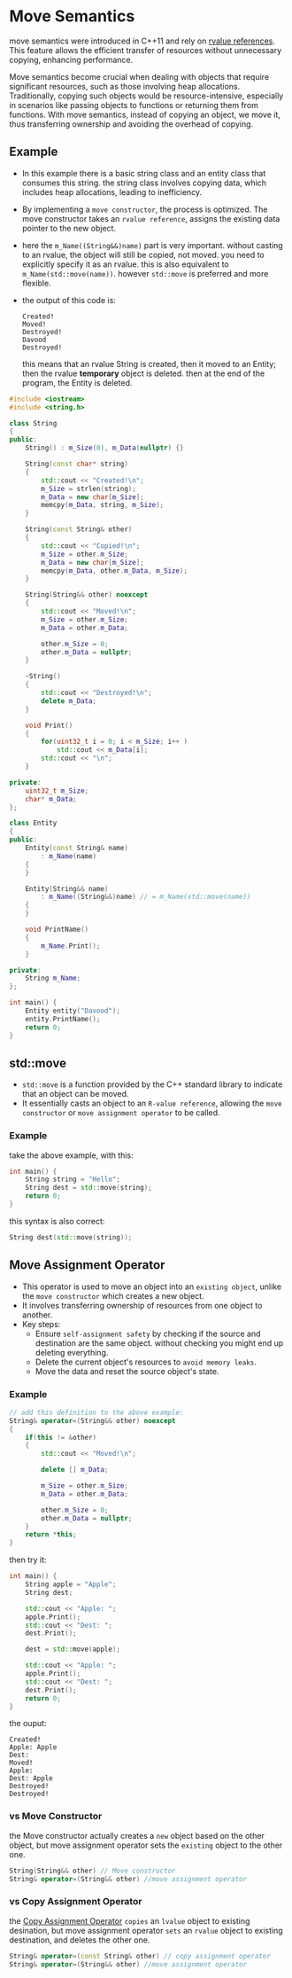 # Move Semantics

move semantics were introduced in C++11 and rely on [rvalue references](/Tutorial/Language-Advanced/lvalue-rvalue.md). This feature allows the efficient transfer of resources without unnecessary copying, enhancing performance.

Move semantics become crucial when dealing with objects that require significant resources, such as those involving heap allocations. Traditionally, copying such objects would be resource-intensive, especially in scenarios like passing objects to functions or returning them from functions. With move semantics, instead of copying an object, we move it, thus transferring ownership and avoiding the overhead of copying.



## Example
- In this example there is a basic string class and an entity class that consumes this string. the string class involves copying data, which includes heap allocations, leading to inefficiency. 

- By implementing a `move constructor`, the process is optimized. The move constructor takes an `rvalue reference`, assigns the existing data pointer to the new object.

- here the `m_Name((String&&)name)` part is very important. without casting to an rvalue, the object will still be copied, not moved. you need to explicitly specify it as an rvalue. this is also equivalent to `m_Name(std::move(name))`. however `std::move` is preferred and more flexible.

- the output of this code is: 
    ```
    Created!
    Moved!
    Destroyed!
    Davood
    Destroyed!
    ```
    this means that an rvalue String is created, then it moved to an Entity; then the rvalue **temporary** object is deleted. then at the end of the program, the Entity is deleted.

```cpp
#include <iostream>
#include <string.h>

class String
{
public:
    String() : m_Size(0), m_Data(nullptr) {}

    String(const char* string)
    {
        std::cout << "Created!\n";
        m_Size = strlen(string);
        m_Data = new char[m_Size];
        memcpy(m_Data, string, m_Size);
    }

    String(const String& other)
    {
        std::cout << "Copied!\n";
        m_Size = other.m_Size;
        m_Data = new char[m_Size];
        memcpy(m_Data, other.m_Data, m_Size);
    }

    String(String&& other) noexcept
    {
        std::cout << "Moved!\n";
        m_Size = other.m_Size;
        m_Data = other.m_Data;

        other.m_Size = 0;
        other.m_Data = nullptr;
    }

    ~String()
    {
        std::cout << "Destroyed!\n";
        delete m_Data;
    }

    void Print()
    {
        for(uint32_t i = 0; i < m_Size; i++ )
            std::cout << m_Data[i];
        std::cout << "\n";
    }

private:
    uint32_t m_Size;
    char* m_Data;
};

class Entity
{
public:
    Entity(const String& name)
        : m_Name(name)
    {
    }

    Entity(String&& name)
        : m_Name((String&&)name) // = m_Name(std::move(name))
    {
    }

    void PrintName()
    {
        m_Name.Print();
    }

private:
    String m_Name;
};

int main() {
    Entity entity("Davood");
    entity.PrintName();
    return 0;
}

```
## std::move
- `std::move` is a function provided by the C++ standard library to indicate that an object can be moved.
- It essentially casts an object to an `R-value reference`, allowing the `move constructor` or `move assignment operator` to be called.

### Example
take the above example, with this:
```cpp
int main() {
    String string = "Hello";
    String dest = std::move(string);
    return 0;
}
```
this syntax is also correct:
```cpp
String dest(std::move(string));
```

## Move Assignment Operator
- This operator is used to move an object into an `existing object`, unlike the `move constructor` which creates a new object.
- It involves transferring ownership of resources from one object to another.
- Key steps:
  - Ensure `self-assignment safety` by checking if the source and destination are the same object. without checking you might end up deleting everything.
  - Delete the current object's resources to `avoid memory leaks`.
  - Move the data and reset the source object's state.

### Example
```cpp
// add this definition to the above example:
String& operator=(String&& other) noexcept
{
    if(this != &other)
    {
        std::cout << "Moved!\n";

        delete [] m_Data;

        m_Size = other.m_Size;
        m_Data = other.m_Data;

        other.m_Size = 0;
        other.m_Data = nullptr;
    }
    return *this;
}
```
then try it:
```cpp
int main() {
    String apple = "Apple";
    String dest;

    std::cout << "Apple: ";
    apple.Print();
    std::cout << "Dest: ";
    dest.Print();

    dest = std::move(apple);

    std::cout << "Apple: ";
    apple.Print();
    std::cout << "Dest: ";
    dest.Print();
    return 0;
}
```
the ouput:
```
Created!
Apple: Apple
Dest: 
Moved!
Apple: 
Dest: Apple
Destroyed!
Destroyed!
```
### vs Move Constructor
the Move constructor actually creates a `new` object based on the other object, but move assignment operator sets the `existing` object to the other one.

```cpp
String(String&& other) // Move constructor
String& operator=(String&& other) //move assignment operator
```

### vs Copy Assignment Operator
the [Copy Assignment Operator](/Tutorial/Language-Advanced/Constructors.md#copy-assignment-operator) `copies` an `lvalue` object to existing desination, but move assignment operator `sets` an `rvalue` object to existing destination, and deletes the other one.

```cpp
String& operator=(const String& other) // copy assignment operator
String& operator=(String&& other) //move assignment operator
```
